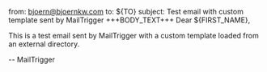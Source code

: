 from: bjoern@bjoernkw.com to: ${TO} subject: Test email with custom template sent by MailTrigger +++BODY_TEXT+++ Dear
${FIRST_NAME},

This is a test email sent by MailTrigger with a custom template loaded from an external directory.

-- MailTrigger
